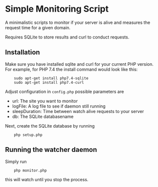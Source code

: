 # Simple Monitoring Script

A minimalistic scripts to monitor if 
your server is alive and measures the request time for a given domain.

Requires SQLite to store results and curl to conduct requests.

## Installation

Make sure you have installed sqlite and curl for your current PHP version.
For example, for PHP 7.4 the install command would look like this:
```
    sudo apt-get install php7.4-sqlite
    sudo apt-get install php7.4-curl
```

Adjust configuration in `config.php` possible parameters are

 - url: The site you want to monitor
 - logFile: A log file to see if daemon still running
 - sleepDuration: Time between watch alive requests to your server
 - db: The SQLite databasename 

Next, create the SQLite database by running 

```
    php setup.php
```

## Running the watcher daemon

Simply run

```
    php monitor.php
```

this will watch until you stop the process.
